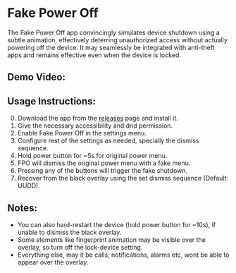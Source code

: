 # Fake Power Off
The Fake Power Off app convincingly simulates device shutdown using a subtle animation, effectively deterring unauthorized access without actually powering off the device. It may seamlessly be integrated with anti-theft apps and remains effective even when the device is locked.

## Demo Video:

## Usage Instructions:
0. Download the app from the <a href="https://github.com/BinitDOX/FakePowerOff/releases/tag/v0.1">releases</a> page and install it.
1. Give the necessary accessibility and dnd permission.
2. Enable Fake Power Off in the settings menu.
3. Configure rest of the settings as needed, specially the dismiss sequence.
4. Hold power button for ~5s for original power menu.
5. FPO will dismiss the original power menu with a fake menu.
6. Pressing any of the buttons will trigger the fake shutdown.
7. Recover from the black overlay using the set dismiss sequence (Default: UUDD).

## Notes:
- You can also hard-restart the device (hold power button for ~10s), if unable to dismiss the black overlay.
- Some elements like fingerprint animation may be visible over the overlay, so turn off the lock-device setting.
- Everything else, may it be calls, notifications, alarms etc, wont be able to appear over the overlay.
